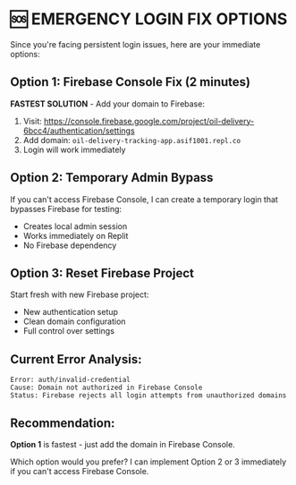 # 🆘 EMERGENCY LOGIN FIX OPTIONS

Since you're facing persistent login issues, here are your immediate options:

## Option 1: Firebase Console Fix (2 minutes)
**FASTEST SOLUTION** - Add your domain to Firebase:
1. Visit: https://console.firebase.google.com/project/oil-delivery-6bcc4/authentication/settings
2. Add domain: `oil-delivery-tracking-app.asif1001.repl.co`
3. Login will work immediately

## Option 2: Temporary Admin Bypass  
If you can't access Firebase Console, I can create a temporary login that bypasses Firebase for testing:
- Creates local admin session
- Works immediately on Replit
- No Firebase dependency

## Option 3: Reset Firebase Project
Start fresh with new Firebase project:
- New authentication setup
- Clean domain configuration
- Full control over settings

## Current Error Analysis:
```
Error: auth/invalid-credential
Cause: Domain not authorized in Firebase Console
Status: Firebase rejects all login attempts from unauthorized domains
```

## Recommendation:
**Option 1** is fastest - just add the domain in Firebase Console. 

Which option would you prefer? I can implement Option 2 or 3 immediately if you can't access Firebase Console.